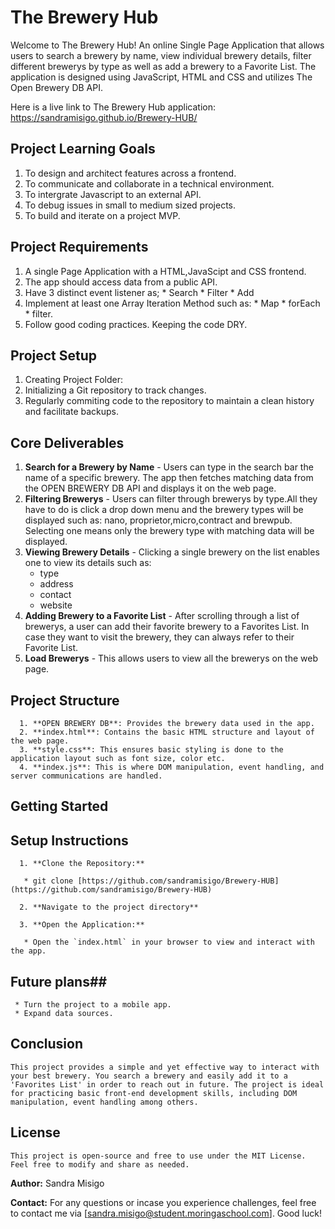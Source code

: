  # The Brewery Hub
 Welcome to The Brewery Hub! An online Single Page Application that allows users to search a brewery by name, view individual brewery details, filter different brewerys by type as well as add a brewery to a Favorite List. The application is designed using JavaScript, HTML and CSS and utilizes The Open Brewery DB API.

 Here is a live link to The Brewery Hub application: <https://sandramisigo.github.io/Brewery-HUB/>


 ## Project Learning Goals
   1. To design and architect features across a frontend.
   2. To communicate and collaborate in a technical environment.
   3. To intergrate Javascript to an external API.
   4. To debug issues in small to medium sized projects.
   5. To build and iterate on a project MVP.


 ## Project Requirements
   1. A single Page Application with a HTML,JavaScipt and CSS frontend.
   2. The app should access data from a public API. 
   3. Have 3 distinct event listener as;
           * Search
           * Filter
           * Add 
   4. Implement at least one Array Iteration Method such as:
           * Map
           * forEach
           * filter.
   5. Follow good coding practices. Keeping the code DRY.


 ## Project Setup

  1. Creating Project Folder: 
  2. Initializing a Git repository to track changes.
  3. Regularly commiting code to the repository to maintain a clean history and facilitate backups.


 ## Core Deliverables

  1. **Search for a Brewery by Name** 
    - Users can type in the search bar the name of a specific brewery. The app then fetches matching data from the OPEN BREWERY DB API and displays it on the web page.
  2. **Filtering Brewerys**
    - Users can filter through brewerys by type.All they have to do is click a drop down menu and the brewery types will be displayed such as: nano, proprietor,micro,contract and brewpub. Selecting one means only the brewery type with matching data will be displayed.
  3. **Viewing Brewery Details**
    - Clicking a single brewery on the list enables one to view its details such as:
      * type
      * address
      * contact
      * website     
  4. **Adding Brewery to a Favorite List**
    - After scrolling through a list of brewerys, a user can add their favorite brewery to a Favorites List. In case they want to visit the brewery, they can always refer to their Favorite List.
  5. **Load Brewerys** 
    - This allows users to view all the brewerys on the web page.


  ## Project Structure
      1. **OPEN BREWERY DB**: Provides the brewery data used in the app.
      2. **index.html**: Contains the basic HTML structure and layout of the web page.
      3. **style.css**: This ensures basic styling is done to the application layout such as font size, color etc.
      4. **index.js**: This is where DOM manipulation, event handling, and server communications are handled.
    

  ## Getting Started

  ## Setup Instructions

      1. **Clone the Repository:**

       * git clone [https://github.com/sandramisigo/Brewery-HUB](https://github.com/sandramisigo/Brewery-HUB)

      2. **Navigate to the project directory**

      3. **Open the Application:**

       * Open the `index.html` in your browser to view and interact with the app.

  ##  Future plans##
     * Turn the project to a mobile app.
     * Expand data sources.

  ## **Conclusion**

    This project provides a simple and yet effective way to interact with your best brewery. You search a brewery and easily add it to a 'Favorites List' in order to reach out in future. The project is ideal for practicing basic front-end development skills, including DOM manipulation, event handling among others.

  ## **License**

    This project is open-source and free to use under the MIT License. Feel free to modify and share as needed.

  **Author:** 
    Sandra Misigo

  **Contact:**
    For any questions or incase you experience challenges, feel free to contact me via [sandra.misigo@student.moringaschool.com]. Good luck!











